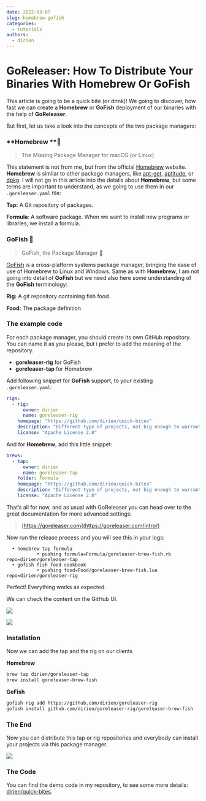 ```yaml
---
date: 2022-03-07
slug: homebrew-gofish
categories:
  - tutorials
authors:
  - dirien
---
```


# GoReleaser: How To Distribute Your Binaries With Homebrew Or GoFish

This article is going to be a quick bite (or drink)! We going to discover, how
fast we can create a **Homebrew** or **GoFish** deployment of our binaries with
the help of **GoReleaser**.

<!-- more -->

But first, let us take a look into the concepts of the two package managers:

### **Homebrew **🍺

> The Missing Package Manager for macOS (or Linux)

This statement is not from me, but from the official
[Homebrew](https://brew.sh/) website. **Homebrew** is similar to other package
managers, like [apt-get](https://wiki.debian.org/apt-get),
[aptitude](https://wiki.debian.org/Aptitude), or
[dpkg](https://wiki.debian.org/dpkg). I will not go in this article into the
details about **Homebrew**, but some terms are important to understand, as we
going to use them in our `.goreleaser.yaml` file:

**Tap:** A Git repository of packages.

**Formula**: A software package. When we want to install new programs or
libraries, we install a formula.

### GoFish 🐠

> GoFish, the Package Manager 🐠

[GoFish](https://gofi.sh/) is a cross-platform systems package manager, bringing
the ease of use of Homebrew to Linux and Windows. Same as with **Homebrew**, I
am not going into detail of **GoFish** but we need also here some understanding
of the **GoFish** terminology:

**Rig:** A git repository containing fish food.

**Food:** The package definition

### The example code

For each package manager, you should create its own GitHub repository. You can
name it as you please, but i prefer to add the meaning of the repository.

- **goreleaser-rig** for GoFish
- **goreleaser-tap** for Homebrew

Add following snippet for **GoFish** support, to your existing
`.goreleaser.yaml`:

```yaml
rigs:
  - rig:
      owner: dirien
      name: goreleaser-rig
    homepage: "https://github.com/dirien/quick-bites"
    description: "Different type of projects, not big enough to warrant a separate repo."
    license: "Apache License 2.0"
```

And for **Homebrew**, add this little snippet:

```yaml
brews:
  - tap:
      owner: dirien
      name: goreleaser-tap
    folder: Formula
    homepage: "https://github.com/dirien/quick-bites"
    description: "Different type of projects, not big enough to warrant a separate repo."
    license: "Apache License 2.0"
```

That’s all for now, and as usual with GoReleaser you can head over to the great
documentation for more advanced settings:

> [https://goreleaser.com](https://goreleaser.com/intro/)

Now run the release process and you will see this in your logs:

```
  • homebrew tap formula
           • pushing formula=Formula/goreleaser-brew-fish.rb repo=dirien/goreleaser-tap
  • gofish fish food cookbook
           • pushing food=Food/goreleaser-brew-fish.lua repo=dirien/goreleaser-rig
```

Perfect! Everything works as expected.

We can check the content on the GitHub UI.

![](https://cdn-images-1.medium.com/max/5964/1*O2zfXri4yrmo_GN3clczow.png)

![](https://cdn-images-1.medium.com/max/6020/1*1TVV84tYM1staeDcifH7tw.png)

### Installation

Now we can add the tap and the rig on our clients

**Homebrew**

```bash
brew tap dirien/goreleaser-tap
brew install goreleaser-brew-fish
```

**GoFish**

```bash
gofish rig add https://github.com/dirien/goreleaser-rig
gofish install github.com/dirien/goreleaser-rig/goreleaser-brew-fish
```

### The End

Now you can distribute this tap or rig repositories and everybody can install your projects via this package manager.

![](https://cdn-images-1.medium.com/max/2560/0*prjIhehAsUYTBaLx.jpg)

### The Code

You can find the demo code in my repository, to see some more details:
[dirien/quick-bites](https://github.com/dirien/quick-bites/tree/main/goreleaser-brew-fish).
